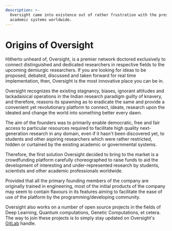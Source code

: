 ```yaml
---
description: >-
  Oversight came into existence out of rather frustration with the present
  academic systems worldwide.
---
```


# Origins of Oversight

Hitherto unheard of, Oversight, is a premier network doctored exclusively to connect distinguished and dedicated researchers in respective fields to the upcoming demiurgic researchers. If you are looking for ideas to be proposed, debated, discussed and taken forward for real time implementation, then, Oversight is the most innovative place you can be in. 

Oversight recognizes the existing stagnancy, biases, ignorant attitudes and lackadaisical operations in the Indian research paradigm guilty of knavery, and therefore, reasons its spawning as to eradicate the same and provide a convenient yet revolutionary platform to connect, ideate, research upon the ideated and change the world into something better every dawn.

The aim of the founders was to primarily enable democratic, free and fair access to particular resources required to facilitate high quality next-generation research in any domain, even if it hasn't been discovered yet, to students and other aspiring researchers which were rather restricted, hidden or curtained by the existing academic or governmental systems.

Therefore, the first solution Oversight decided to bring to the market is a crowdfunding platform carefully choreographed to raise funds to aid the development of interesting and under-represented research by students, scientists and other academic professionals worldwide.

Provided that all the primary founding members of the company are originally trained in engineering, most of the initial products of the company may seem to contain flavours in its features aiming to facilitate the ease of use of the platform by the programming/developing community.

Oversight also works on a number of open source projects in the fields of Deep Learning, Quantum computations, Genetic Computations, et cetera. The way to join these projects is to simply stay updated on Oversight's [GitLab](https://gitlab.com/oversight) handle.

